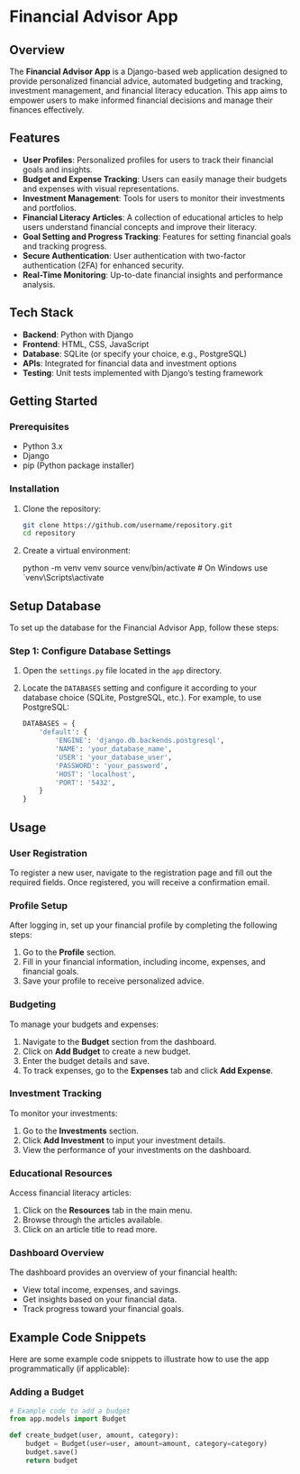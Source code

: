 # Financial Advisor App

## Overview

The **Financial Advisor App** is a Django-based web application designed to provide personalized financial advice, automated budgeting and tracking, investment management, and financial literacy education. This app aims to empower users to make informed financial decisions and manage their finances effectively.

## Features

- **User Profiles**: Personalized profiles for users to track their financial goals and insights.
- **Budget and Expense Tracking**: Users can easily manage their budgets and expenses with visual representations.
- **Investment Management**: Tools for users to monitor their investments and portfolios.
- **Financial Literacy Articles**: A collection of educational articles to help users understand financial concepts and improve their literacy.
- **Goal Setting and Progress Tracking**: Features for setting financial goals and tracking progress.
- **Secure Authentication**: User authentication with two-factor authentication (2FA) for enhanced security.
- **Real-Time Monitoring**: Up-to-date financial insights and performance analysis.

## Tech Stack

- **Backend**: Python with Django
- **Frontend**: HTML, CSS, JavaScript
- **Database**: SQLite (or specify your choice, e.g., PostgreSQL)
- **APIs**: Integrated for financial data and investment options
- **Testing**: Unit tests implemented with Django’s testing framework

## Getting Started

### Prerequisites

- Python 3.x
- Django
- pip (Python package installer)

### Installation

1. Clone the repository:

   ```bash
   git clone https://github.com/username/repository.git
   cd repository

2. Create a virtual environment:

    python -m venv venv
source venv/bin/activate  # On Windows use `venv\Scripts\activate

## Setup Database

To set up the database for the Financial Advisor App, follow these steps:

### Step 1: Configure Database Settings

1. Open the `settings.py` file located in the `app` directory.
2. Locate the `DATABASES` setting and configure it according to your database choice (SQLite, PostgreSQL, etc.). For example, to use PostgreSQL:

   ```python
   DATABASES = {
       'default': {
           'ENGINE': 'django.db.backends.postgresql',
           'NAME': 'your_database_name',
           'USER': 'your_database_user',
           'PASSWORD': 'your_password',
           'HOST': 'localhost',
           'PORT': '5432',
       }
   }


## Usage

### User Registration

To register a new user, navigate to the registration page and fill out the required fields. Once registered, you will receive a confirmation email.

### Profile Setup

After logging in, set up your financial profile by completing the following steps:

1. Go to the **Profile** section.
2. Fill in your financial information, including income, expenses, and financial goals.
3. Save your profile to receive personalized advice.

### Budgeting

To manage your budgets and expenses:

1. Navigate to the **Budget** section from the dashboard.
2. Click on **Add Budget** to create a new budget.
3. Enter the budget details and save.
4. To track expenses, go to the **Expenses** tab and click **Add Expense**.

### Investment Tracking

To monitor your investments:

1. Go to the **Investments** section.
2. Click **Add Investment** to input your investment details.
3. View the performance of your investments on the dashboard.

### Educational Resources

Access financial literacy articles:

1. Click on the **Resources** tab in the main menu.
2. Browse through the articles available.
3. Click on an article title to read more.

### Dashboard Overview

The dashboard provides an overview of your financial health:

- View total income, expenses, and savings.
- Get insights based on your financial data.
- Track progress toward your financial goals.

## Example Code Snippets

Here are some example code snippets to illustrate how to use the app programmatically (if applicable):

### Adding a Budget

```python
# Example code to add a budget
from app.models import Budget

def create_budget(user, amount, category):
    budget = Budget(user=user, amount=amount, category=category)
    budget.save()
    return budget
